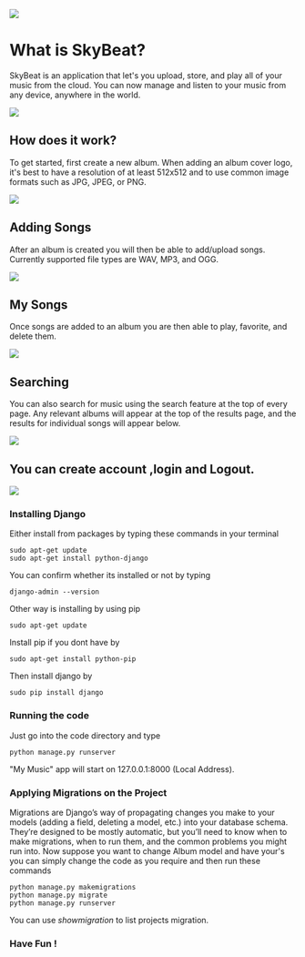 ![](https://i.imgur.com/boCxy9G.jpg)

# What is SkyBeat?

SkyBeat is an application that let's you upload, store, and play all of your music from the cloud. You can now manage and listen to your music from any device, anywhere in the world. 

![](https://i.imgur.com/CJYRsfs.png)

## How does it work?

To get started, first create a new album. When adding an album cover logo, it's best to have a resolution of at least 512x512 and to use common image formats such as JPG, JPEG, or PNG.

![](https://i.imgur.com/lKbnQvo.png)

## Adding Songs

After an album is created you will then be able to add/upload songs. Currently supported file types are WAV, MP3, and OGG.

![](https://i.imgur.com/cunChwS.png)

## My Songs

Once songs are added to an album you are then able to play, favorite, and delete them.

![](https://i.imgur.com/pVMJ54I.png)

## Searching

You can also search for music using the search feature at the top of every page. Any relevant albums will appear at the top of the results page, and the results for individual songs will appear below. 

![](https://i.imgur.com/cunChwS.png)

## You can create account ,login and Logout.
![](https://i.imgur.com/JThKQzG.png)

### Installing Django 

Either install from packages by typing these commands in your terminal
```
sudo apt-get update
sudo apt-get install python-django
```
You can confirm whether its installed or not by typing 
```
django-admin --version
```

Other way is installing by using pip 
```
sudo apt-get update
```
Install pip if you dont have by 
```
sudo apt-get install python-pip
```
Then install django by 
```
sudo pip install django
```

### Running the code 
Just go into the code directory and type 
```
python manage.py runserver
```
"My Music" app will start on 127.0.0.1:8000 (Local Address).
 
### Applying Migrations on the Project 
Migrations are Django’s way of propagating changes you make to your models (adding a field, deleting a model, etc.) into your database schema. They’re designed to be mostly automatic, but you’ll need to know when to make migrations, when to run them, and the common problems you might run into.
Now suppose you want to change Album model and have your's you can simply change the code as you require and then run these commands
```
python manage.py makemigrations
python manage.py migrate 
python manage.py runserver
```
You can use *showmigration*  to list projects migration.
### Have Fun ! 

   
